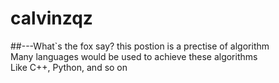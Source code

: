 # calvinzqz
##---What`s the fox say?
this postion is a prectise of algorithm <br>
Many languages would be used to achieve these algorithms <br>
Like C++, Python, and so on <br>

